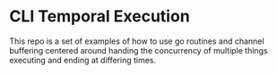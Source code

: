 # CLI Temporal Execution

This repo is a set of examples of how to use go routines and channel buffering centered around handing the concurrency of multiple things executing and ending at differing times. 